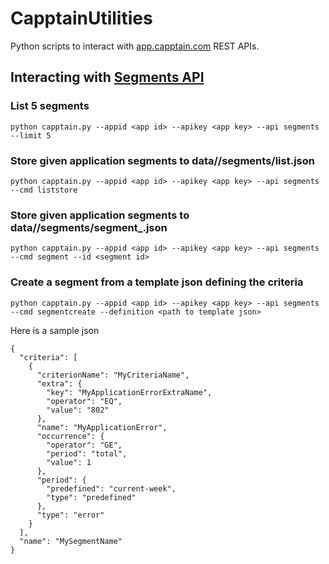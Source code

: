 # CapptainUtilities

Python scripts to interact with [app.capptain.com](https://app.capptain.com/) REST APIs.

## Interacting with [Segments API](https://app.capptain.com/doc/SaaS/Segments%20API/index.html)

### List 5 segments

`python capptain.py --appid <app id> --apikey <app key> --api segments --limit 5`

### Store given application segments to data/<app id>/segments/list.json

`python capptain.py --appid <app id> --apikey <app key> --api segments --cmd liststore`
  
### Store given application segments to data/<app id>/segments/segment_<segment id>.json

`python capptain.py --appid <app id> --apikey <app key> --api segments --cmd segment --id <segment id>`

### Create a segment from a template json defining the criteria
  
`python capptain.py --appid <app id> --apikey <app key> --api segments --cmd segmentcreate --definition <path to template json>` 

Here is a sample json
```
{
  "criteria": [
    {
      "criterionName": "MyCriteriaName", 
      "extra": {
        "key": "MyApplicationErrorExtraName", 
        "operator": "EQ", 
        "value": "802"
      }, 
      "name": "MyApplicationError", 
      "occurrence": {
        "operator": "GE", 
        "period": "total", 
        "value": 1
      }, 
      "period": {
        "predefined": "current-week", 
        "type": "predefined"
      }, 
      "type": "error"
    }
  ], 
  "name": "MySegmentName"
}
```

